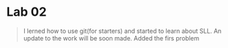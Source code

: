 # Lab 02 <Goga> <Catalin>

> I lerned how to use git(for starters) and started to learn about SLL. An update to the work will be soon made.
> Added the firs problem

